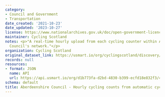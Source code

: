 ```yaml
---
category:
- Council and Government
- Transportation
date_created: '2021-10-23'
date_updated: '2023-10-27'
license: https://www.nationalarchives.gov.uk/doc/open-government-licence/version/3/
maintainer: Cycling Scotland
notes: <p>"A real-time hourly upload from each cycling counter within Aberdeenshire
  Council's network."</p>
organization: Cycling Scotland
original_dataset_link: https://usmart.io/org/cyclingscotland/discovery/discovery-view-detail/be55e07e-234e-4506-b478-b614097c355e
records: null
resources:
- format: JSON
  name: API
  url: https://api.usmart.io/org/d1b773fa-d2bd-4830-b399-ecfd18e832f3/4373c5be-42a7-4dd3-8062-9f8b16a4d3f1/1/urql
schema: default
title: Aberdeenshire Council - Hourly cycling counts from automatic cycling counters
---
```

